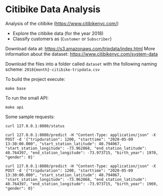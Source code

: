 # Citibike Data Analysis

Analysis of the citibike (https://www.citibikenyc.com/)

* Explore the citibike data (for the year 2018)
* Classify customers as (`Customer` or `Subscriber`)


Download data at: https://s3.amazonaws.com/tripdata/index.html
More information about the dataset: https://www.citibikenyc.com/system-data

Download the files into a folder called `dataset` with the following naming scheme: `2018{month}-citibike-tripdata.csv`

To build the project execute:
```console
make base
```

To run the small API:
```console
make api
```

Some sample requests:
```console
curl 127.0.0.1:8080/status

curl 127.0.0.1:8080/predict -H "Content-Type: application/json" -X POST -d '{"tripduration": 1200, "starttime": "2020-05-09 13:30:00.000", "start_station_latitude": 40.794067, "start_station_longitude": -73.962868, "end_station_latitude": 40.764397, "end_station_longitude": -73.973715, "birth_year": 1970, "gender": 0}'

curl 127.0.0.1:8080/predict -H "Content-Type: application/json" -X POST -d '{"tripduration": 1200, "starttime": "2020-05-09 13:30:00.000", "start_station_latitude": 40.794067, "start_station_longitude": -73.962868, "end_station_latitude": 40.764397, "end_station_longitude": -73.973715, "birth_year": 1969, "gender": 0}'
```